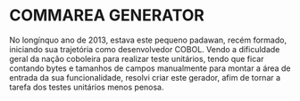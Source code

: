 # COMMAREA GENERATOR

No longínquo ano de 2013, estava este pequeno padawan, recém formado, iniciando sua trajetória como desenvolvedor COBOL.
Vendo a dificuldade geral da nação coboleira para realizar teste unitários, tendo que ficar contando bytes e tamanhos de campos manualmente para montar a área de entrada da sua funcionalidade, resolvi criar este gerador, afim de tornar a tarefa dos testes unitários menos penosa.
